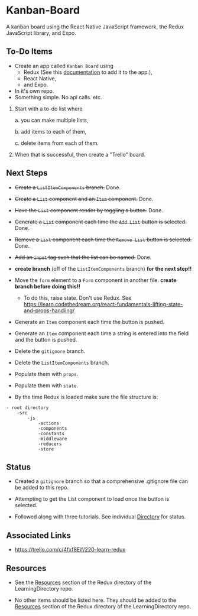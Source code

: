 # Kanban-Board
A kanban board using the React Native JavaScript framework, the Redux JavaScript library, and Expo.

## To-Do Items

* Create an app called `Kanban Board` using 
    * Redux (See this [documentation](https://github.com/reduxjs/react-redux) to add it to the app.), 
    * React Native, 
    * and Expo.
* In it's own repo.
* Something simple. No api calls. etc.

1. Start with a to-do list where

    a. you can make multiple lists, 

    b. add items to each of them, 
    
    c. delete items from each of them.

2. When that is successful, then create a "Trello" board.

## Next Steps

* ~~Create a `ListItemComponents` branch.~~ Done.

* ~~Create a `List` component and an `Item` component.~~ Done.

* ~~Have the `List` component render by toggling a button.~~ Done.

* ~~Generate a `List` component each time the `Add List` button is selected.~~ Done.

* ~~Remove a `List` component each time the `Remove List` button is selected.~~ Done.

* ~~Add an `input` tag such that the list can be named.~~ Done.

* **create branch** (off of the `ListItemComponents` branch) **for the next step!!**

* Move the `form` element to a `Form` component in another file. **create branch before doing this!!**
    * To do this, raise state. Don't use Redux. See https://learn.codethedream.org/react-fundamentals-lifting-state-and-props-handling/

* Generate an `Item` component each time the button is pushed.

* Generate an `Item` component each time a string is entered into the field and the button is pushed.

* Delete the `gitignore` branch.

* Delete the `ListItemComponents` branch.

* Populate them with `props`.

* Populate them with `state`.

* By the time Redux is loaded make sure the file structure is:
```
- root directory
    -src
        -js
            -actions
            -components
            -constants
            -middleware
            -reducers
            -store
```

## Status

* Created a `gitignore` branch so that a comprehensive .gitignore file can be added to this repo.

* Attempting to get the List component to load once the button is selected.

* Followed along with three tutorials.
See individual [Directory](https://github.com/JamieBort/LearningDirectory/tree/master/JavaScript/Libraries/Redux#directories) for status.

## Associated Links

* https://trello.com/c/4fxf8Eif/220-learn-redux

## Resources

* See the [Resources](https://github.com/JamieBort/LearningDirectory/tree/master/JavaScript/Libraries/Redux#resources) section of the Redux directory of the LearningDirectory repo.

* No other items should be listed here. 
They should be added to the [Resources](https://github.com/JamieBort/LearningDirectory/tree/master/JavaScript/Libraries/Redux#resources) section of the Redux directory of the LearningDirectory repo.
